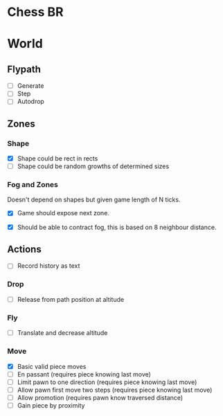 # Chess BR

# World

## Flypath

- [ ] Generate
- [ ] Step
- [ ] Autodrop

## Zones

### Shape
- [x] Shape could be rect in rects
- [ ] Shape could be random growths of determined sizes

### Fog and Zones
Doesn't depend on shapes but given game length of N ticks.

- [x] Game should expose next zone.
- [x] Should be able to contract fog, this is based on 8 neighbour distance.


## Actions

- [ ] Record history as text

### Drop

- [ ] Release from path position at altitude

### Fly

- [ ] Translate and decrease altitude

### Move

- [x] Basic valid piece moves
- [ ] En passant (requires piece knowing last move)
- [ ] Limit pawn to one direction (requires piece knowing last move)
- [ ] Allow pawn first move two steps (requires piece knowing last move)
- [ ] Allow promotion (requires pawn know traversed distance)
- [ ] Gain piece by proximity
